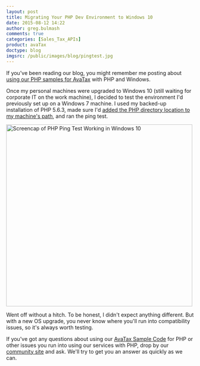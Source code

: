 ```yaml
---
layout: post
title: Migrating Your PHP Dev Environment to Windows 10
date: 2015-08-12 14:22
author: greg.bulmash
comments: true
categories: [Sales_Tax_APIs]
product: avaTax
doctype: blog
imgsrc: /public/images/blog/pingtest.jpg
---
```

If you've been reading our blog, you might remember me posting about <a href="/blog/2015/06/02/avalara-php-windows">using our PHP samples for AvaTax</a> with PHP and Windows.

Once my personal machines were upgraded to Windows 10 (still waiting for corporate IT on the work machine), I decided to test the environment I'd previously set up on a Windows 7 machine. I used my backed-up installation of PHP 5.6.3, made sure I'd <a href="http://www.howtogeek.com/118594/how-to-edit-your-system-path-for-easy-command-line-access/">added the PHP directory location to my machine's path</a>, and ran the ping test.

<img src="/public/images/blog/pingtest.jpg" alt="Screencap of PHP Ping Test Working in Windows 10" width="500" height="489" />

Went off without a hitch. To be honest, I didn't expect anything different. But with a new OS upgrade, you never know where you'll run into compatibility issues, so it's always worth testing.

If you've got any questions about using our <a href="/avatax/sample-code">AvaTax Sample Code</a> for PHP or other issues you run into using our services with PHP, drop by our <a href="https://community.avalara.com/avalara/category_sets/developers">community site</a> and ask. We'll try to get you an answer as quickly as we can.
